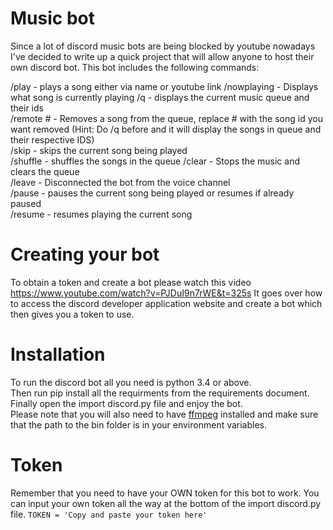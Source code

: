 # Music bot
Since a lot of discord music bots are being blocked by youtube nowadays I've decided to write up a quick project that will allow anyone to host their own discord bot. This bot includes the following commands:

/play - plays a song either via name or youtube link
/nowplaying - Displays what song is currently playing
/q - displays the current music queue and their ids\
/remote # - Removes a song from the queue, replace # with the song id you want removed (Hint: Do /q before and it will display the songs in queue and their respective IDS)\
/skip - skips the current song being played\
/shuffle - shuffles the songs in the queue
/clear - Stops the music and clears the queue\
/leave - Disconnected the bot from the voice channel\
/pause - pauses the current song being played or resumes if already paused\
/resume - resumes playing the current song

# Creating your bot
To obtain a token and create a bot please watch this video
https://www.youtube.com/watch?v=PJDuI9n7rWE&t=325s
It goes over how to access the discord developer application website and create a bot which then gives you a token to use.

# Installation
To run the discord bot all you need is python 3.4 or above.\
Then run pip install all the requirments from the requirements document.\
Finally open the import discord.py file and enjoy the bot.\
Please note that you will also need to have [ffmpeg](https://ffmpeg.org/download.html) installed and make sure that the path to the bin folder is in your environment variables. 


# Token
Remember that you need to have your OWN token for this bot to work. You can input your own token all the way at the bottom of the import discord.py file.
`TOKEN = 'Copy and paste your token here'`
